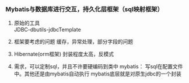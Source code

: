 ### Mybatis与数据库进行交互，持久化层框架（sql映射框架）
1. 原始的工具  
JDBC-dbutils-jdbcTemplate
2. 框架要考虑的问题
	缓存，异常处理，部分字段的问题
3. Hibernate(orm框架)
	封装程度太高，反模式

4. 需求，可以定制sql，并且不许要硬编码到类中
mybatis：
	写sql在配置文件中。其他还是由mybatis自动执行
	mybatis底层就是对原生jdbc的一个封装